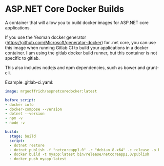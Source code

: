 # ASP.NET Core Docker Builds

A container that will allow you to build docker images for ASP.NET core applications.

If you use the Yeoman docker generator (https://github.com/Microsoft/generator-docker) for .net core, you can use this image when running Gitlab CI to build your applications in a docker container. I am using the gitlab docker build runner, but this container is not specific to gitlab.

This also includes nodejs and npm dependencies, such as bower and grunt-cli.

Example .gitlab-ci.yaml:

```yml
image: mrgeoffrich/aspnetcoredocker:latest

before_script:
- docker info
- docker-compose --version
- dotnet --version
- npm -v
- node -v

build:
  stage: build
  script:
  - dotnet restore
  - dotnet publish -f "netcoreapp1.0" -r "debian.8-x64" -c release -o bin/release/netcoreapp1.0/publish
  - docker build -t myapp:latest bin/release/netcoreapp1.0/publish 
  - docker push myapp:latest
```
